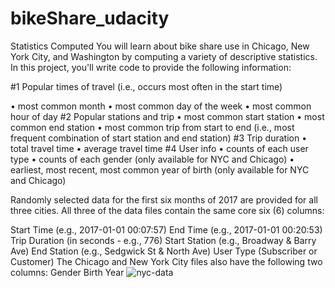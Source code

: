 # bikeShare_udacity
Statistics Computed
You will learn about bike share use in Chicago, New York City, and Washington by computing a variety of descriptive statistics. In this project, you'll write code to provide the following information:

#1 Popular times of travel (i.e., occurs most often in the start time)

•	most common month
•	most common day of the week
•	most common hour of day
#2 Popular stations and trip
•	most common start station
•	most common end station
•	most common trip from start to end (i.e., most frequent combination of start station and end station)
 #3 Trip duration
•	total travel time
•	average travel time
#4 User info
•	counts of each user type
•	counts of each gender (only available for NYC and Chicago)
•	earliest, most recent, most common year of birth (only available for NYC and Chicago)

Randomly selected data for the first six months of 2017 are provided for all three cities. All three of the data files contain the same core six (6) columns:

Start Time (e.g., 2017-01-01 00:07:57)
End Time (e.g., 2017-01-01 00:20:53)
Trip Duration (in seconds - e.g., 776)
Start Station (e.g., Broadway & Barry Ave)
End Station (e.g., Sedgwick St & North Ave)
User Type (Subscriber or Customer)
The Chicago and New York City files also have the following two columns:
Gender
Birth Year
![nyc-data](https://user-images.githubusercontent.com/75946833/168444315-fe669985-14bd-4d4b-88a5-1d5229b876e8.png)

